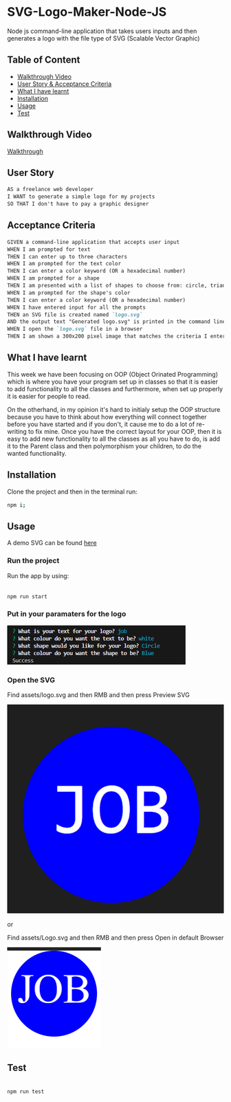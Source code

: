 # SVG-Logo-Maker-Node-JS

Node js command-line application that takes users inputs and then generates a logo with the file type of SVG (Scalable Vector Graphic)

## Table of Content

- [Walkthrough Video](#walkthrough-video)
- [User Story & Acceptance Criteria](#user-story)
- [What I have learnt](#what-i-have-learnt)
- [Installation](#installation)
- [Usage](#usage)
- [Test](#test)

## Walkthrough Video

[Walkthrough](https://youtu.be/5fnFy5SeHJE)

## User Story

```md
AS a freelance web developer
I WANT to generate a simple logo for my projects
SO THAT I don't have to pay a graphic designer
```

## Acceptance Criteria

```md
GIVEN a command-line application that accepts user input
WHEN I am prompted for text
THEN I can enter up to three characters
WHEN I am prompted for the text color
THEN I can enter a color keyword (OR a hexadecimal number)
WHEN I am prompted for a shape
THEN I am presented with a list of shapes to choose from: circle, triangle, and square
WHEN I am prompted for the shape's color
THEN I can enter a color keyword (OR a hexadecimal number)
WHEN I have entered input for all the prompts
THEN an SVG file is created named `logo.svg`
AND the output text "Generated logo.svg" is printed in the command line
WHEN I open the `logo.svg` file in a browser
THEN I am shown a 300x200 pixel image that matches the criteria I entered
```

## What I have learnt

This week we have been focusing on OOP (Object Orinated Programming) which is where you have your program set up in classes so that it is easier to add functionality to all the classes and furthermore, when set up properly it is easier for people to read.

On the otherhand, in my opinion it's hard to initialy setup the OOP structure because you have to think about how everything will connect together before you have started and if you don't, it cause me to do a lot of re-writing to fix mine. Once you have the correct layout for your OOP, then it is easy to add new functionality to all the classes as all you have to do, is add it to the Parent class and then polymorphism your children, to do the wanted functionality.

## Installation

Clone the project and then in the terminal run:

```bash
npm i;
```

## Usage

A demo SVG can be found [here](./assets/logo.svg)

### Run the project

Run the app by using:

```bash

npm run start

```

### Put in your paramaters for the logo

![Inputting wanted Logo](./READMEImages/InquirerInputs.png)

### Open the SVG

Find assets/logo.svg and then RMB and then press Preview SVG

![SVG](./READMEImages/SVG.png)

or

Find assets/Logo.svg and then RMB and then press Open in default Browser

![SVG in Browser](./READMEImages/SVGBrowser.png)

## Test

```bash

npm run test

```
